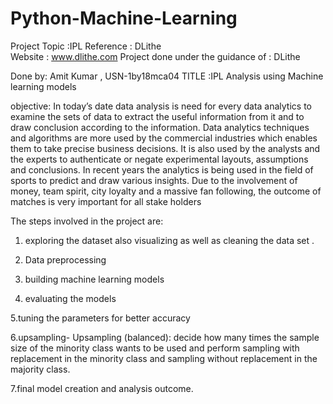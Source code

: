 # Python-Machine-Learning
Project Topic :IPL
Reference : DLithe  
Website : www.dlithe.com
Project done under the guidance of : DLithe

Done by: Amit Kumar , USN-1by18mca04
TITLE :IPL Analysis using Machine learning models

 objective: In today’s date data analysis is need for every data analytics to examine the sets of data to extract the
useful information from it and to draw conclusion according to the information. Data analytics techniques and
algorithms are more used by the commercial industries which enables them to take precise business decisions. It is also
used by the analysts and the experts to authenticate or negate experimental layouts, assumptions and conclusions. In
recent years the analytics is being used in the field of sports to predict and draw various insights. Due to the
involvement of money, team spirit, city loyalty and a massive fan following, the outcome of matches is very important
for all stake holders

The steps involved in the project are:

1. exploring the dataset also visualizing as well as cleaning the data set .

2. Data preprocessing

3. building machine learning models

4. evaluating the models

5.tuning the parameters for better accuracy

6.upsampling- Upsampling (balanced): decide how many times the sample size of the minority class wants to be used and perform sampling with replacement in the minority class and sampling without replacement in the majority class.

7.final model creation and analysis outcome.

